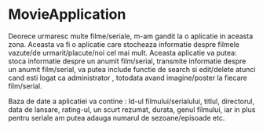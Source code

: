 # MovieApplication

Deorece urmaresc multe filme/seriale, m-am gandit la o aplicatie in aceasta zona. Aceasta  va fi o aplicatie care stocheaza informatie despre filmele vazute/de urmarit/placute/noi cel mai mult. Aceasta aplicatie va putea:  stoca informatie despre un anumit film/serial, transmite informatie despre un anumit film/serial, va putea include functie de search si edit/delete atunci cand esti logat ca administrator , totodata avand imagine/poster la fiecare film/serial.


Baza de date a aplicatiei va contine : Id-ul filmului/serialului, titlul, directorul, data de lansare, rating-ul, un scurt rezumat, durata, genul filmului, iar in plus pentru seriale am putea adauga numarul de sezoane/episoade etc. 
